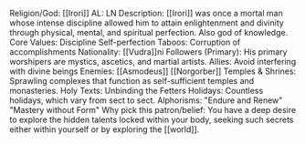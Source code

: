 Religion/God: [[Irori]]
AL: LN
Description: [[Irori]] was once a mortal man whose intense discipline allowed him to attain enlightenment 
and divinity through physical, mental, and spiritual perfection. Also god of knowledge. 
Core Values: Discipline
Self-perfection
Taboos: Corruption of
accomplishments
Nationality: [[Vudra]]ni
Followers (Primary): His primary worshipers are mystics, 
ascetics, and martial artists.
Allies: Avoid interfering
with divine beings
Enemies: [[Asmodeus]]
[[Norgorber]]
Temples & Shrines: Sprawling complexes that function as 
self-sufficient temples and monasteries.
Holy Texts: Unbinding the Fetters
Holidays: Countless holidays, which 
vary from sect to sect. 
Alphorisms: "Endure and Renew"
"Mastery without Form"
Why pick this patron/belief: You have a deep desire to explore the hidden talents locked within your 
body, seeking such secrets either within yourself or by exploring the [[world]].
